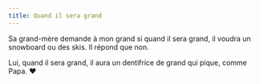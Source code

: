 ```yaml
---
title: Quand il sera grand
---
```


Sa grand-mère demande à mon grand si quand il sera grand, il voudra un snowboard ou des skis. Il répond que non.

Lui, quand il sera grand, il aura un dentifrice de grand qui pique, comme Papa. ♥
